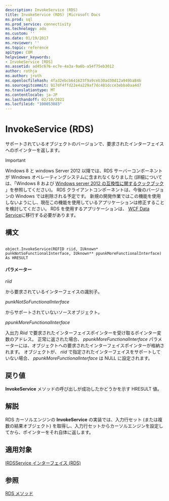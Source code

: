 ```yaml
---
description: InvokeService (RDS)
title: InvokeService (RDS) |Microsoft Docs
ms.prod: sql
ms.prod_service: connectivity
ms.technology: ado
ms.custom: ''
ms.date: 01/19/2017
ms.reviewer: ''
ms.topic: reference
apitype: COM
helpviewer_keywords:
- InvokeService [RDS]
ms.assetid: ad45c676-ec7e-4a3a-9a6b-a54f75eb3012
author: rothja
ms.author: jroth
ms.openlocfilehash: 4fa32ebcb641623f9a9ceb30ad30d12a949ba84b
ms.sourcegitcommit: 917df4ffd22e4a229af7dc481dcce3ebba0aa4d7
ms.translationtype: MT
ms.contentlocale: ja-JP
ms.lasthandoff: 02/10/2021
ms.locfileid: "100053083"
---
```

# <a name="invokeservice-rds"></a>InvokeService (RDS)
サポートされているオブジェクトのバージョンで、要求されたインターフェイスへのポインターを返します。  
  
> [!IMPORTANT]
>  Windows 8 と windows Server 2012 以降では、RDS サーバーコンポーネントが Windows オペレーティングシステムに含まれなくなりました (詳細については、「Windows 8 および [Windows server 2012 の互換性に関するクックブック](https://www.microsoft.com/download/details.aspx?id=27416) 」を参照してください)。 RDS クライアントコンポーネントは、今後のバージョンの Windows では削除される予定です。 新規の開発作業ではこの機能を使用しないようにし、現在この機能を使用しているアプリケーションは修正することを検討してください。 RDS を使用するアプリケーションは、  [WCF Data Service](/dotnet/framework/wcf/)に移行する必要があります。  
  
## <a name="syntax"></a>構文  
  
```  
  
object.InvokeService(REFID riid, IUknown* punkNotSoFunctionalInterface, IUknown** ppunkMoreFunctionalInterface) As HRESULT  
```  
  
#### <a name="parameters"></a>パラメーター  
 *riid*  
  
 から要求されているインターフェイスの識別子。  
  
 *punkNotSoFunctionalInterface*  
  
 からサポートされていないソースオブジェクト。  
  
 *ppunkMoreFunctionalInterface*  
  
 入出力 *Riid* で要求されたインターフェイスポインターを受け取るポインター変数のアドレス。 正常に返された場合、 *ppunkMoreFunctionalInterface* パラメーターには、オブジェクトへの要求されたインターフェイスポインターが格納されます。 オブジェクトが、 *riid* で指定されたインターフェイスをサポートしていない場合、 *ppunkMoreFunctionalInterface* は NULL に設定されます。  
  
## <a name="return-value"></a>戻り値  
 **InvokeService** メソッドの呼び出しが成功したかどうかを示す HRESULT 値。  
  
## <a name="remarks"></a>解説  
 RDS カーソルエンジンの **InvokeService** の実装では、入力行セット (または複数の結果オブジェクト) を取得し、入力行セットからカーソルエンジンを設定してから、ポインターをそれ自体に返します。  
  
## <a name="applies-to"></a>適用対象  
 [IRDSService インターフェイス (RDS)](./irdsservice-interface-rds.md)  
  
## <a name="see-also"></a>参照  
 [RDS メソッド](./rds-methods.md)